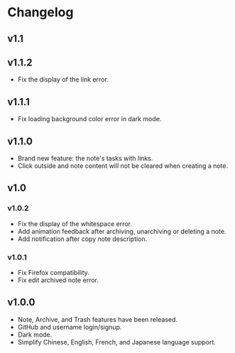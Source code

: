 # Changelog

## v1.1

## v1.1.2

- Fix the display of the link error.

## v1.1.1

- Fix loading background color error in dark mode.

## v1.1.0

- Brand new feature: the note's tasks with links.
- Click outside and note content will not be cleared when creating a note.

## v1.0

### v1.0.2

- Fix the display of the whitespace error.
- Add animation feedback after archiving, unarchiving or deleting a note.
- Add notification after copy note description.

### v1.0.1

- Fix Firefox compatibility.
- Fix edit archived note error.

## v1.0.0

- Note, Archive, and Trash features have been released.
- GitHub and username login/signup.
- Dark mode.
- Simplify Chinese, English, French, and Japanese language support.
